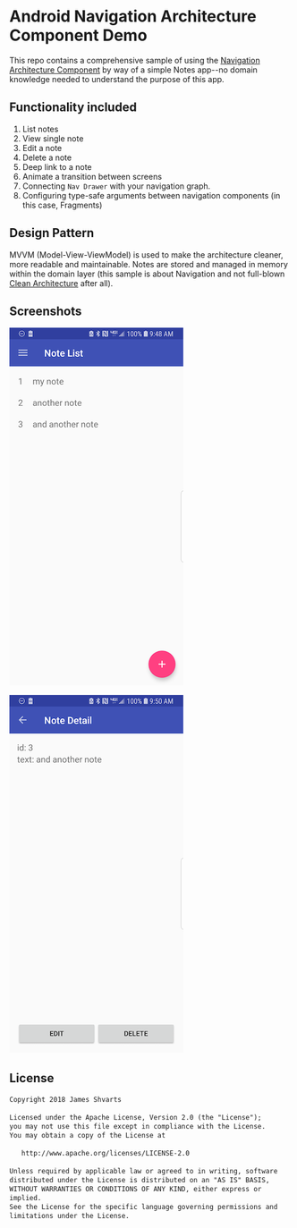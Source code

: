 # Android Navigation Architecture Component Demo

This repo contains a comprehensive sample of using the [Navigation Architecture Component](https://developer.android.com/topic/libraries/architecture/navigation/) by way of a simple Notes app--no domain knowledge needed to understand the purpose of this app.

## Functionality included
1) List notes
2) View single note
3) Edit a note
4) Delete a note
5) Deep link to a note
6) Animate a transition between screens
7) Connecting `Nav Drawer` with your navigation graph.
8) Configuring type-safe arguments between navigation components (in this case, Fragments)

## Design Pattern
MVVM (Model-View-ViewModel) is used to make the architecture cleaner, more readable and maintainable. Notes are stored and managed in memory within the domain layer (this sample is about Navigation and not full-blown [Clean Architecture](https://github.com/jshvarts/ConductorMVP) after all).   

## Screenshots

![List of notes](docs/note-list.png?raw=true)

![Note detail](docs/note-detail.png?raw=true)

## License

    Copyright 2018 James Shvarts

    Licensed under the Apache License, Version 2.0 (the "License");
    you may not use this file except in compliance with the License.
    You may obtain a copy of the License at

       http://www.apache.org/licenses/LICENSE-2.0

    Unless required by applicable law or agreed to in writing, software
    distributed under the License is distributed on an "AS IS" BASIS,
    WITHOUT WARRANTIES OR CONDITIONS OF ANY KIND, either express or implied.
    See the License for the specific language governing permissions and
    limitations under the License.

